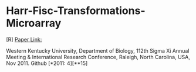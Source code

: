 # Harr-Fisc-Transformations-Microarray
[R]
[Paper Link:](https://bmcbioinformatics.biomedcentral.com/articles/10.1186/1471-2105-12-S7-A19)

Western Kentucky University, Department of Biology, 112th Sigma Xi Annual Meeting & International Research Conference, Raleigh, North Carolina, USA, Nov 2011. Github  [*2011: 4][**15]
